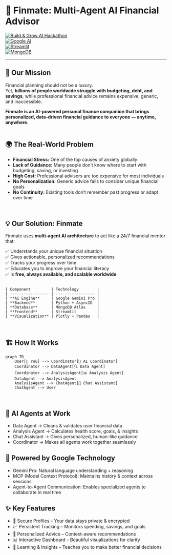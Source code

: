 # 🤖 Finmate: Multi-Agent AI Financial Advisor  

[![Build & Grow AI Hackathon](https://img.shields.io/badge/Build%20%26%20Grow-AI%20Hackathon-blue)](https://github.com)  
[![Google AI](https://img.shields.io/badge/Powered%20by-Google%20AI-red)](https://ai.google.dev)  
[![Streamlit](https://img.shields.io/badge/Frontend-Streamlit-ff6b6b)](https://streamlit.io)  
[![MongoDB](https://img.shields.io/badge/Database-MongoDB-brightgreen)](https://mongodb.com)  

---

## 🎯 Our Mission  
Financial planning should not be a luxury.  
Yet, **billions of people worldwide struggle with budgeting, debt, and savings**, while professional financial advice remains expensive, generic, and inaccessible.  

**Finmate is an AI-powered personal finance companion that brings personalized, data-driven financial guidance to everyone — anytime, anywhere.**  
<br>

## 🌍 The Real-World Problem  

- **Financial Stress:** One of the top causes of anxiety globally  
- **Lack of Guidance:** Many people don’t know where to start with budgeting, saving, or investing  
- **High Cost:** Professional advisors are too expensive for most individuals  
- **No Personalization:** Generic advice fails to consider unique financial goals  
- **No Continuity:** Existing tools don’t remember past progress or adapt over time  
<br>


## 💡 Our Solution: Finmate  

Finmate uses **multi-agent AI architecture** to act like a 24/7 financial mentor that:  

✅ Understands your unique financial situation  
✅ Gives actionable, personalized recommendations  
✅ Tracks your progress over time  
✅ Educates you to improve your financial literacy  
✅ Is **free, always available, and scalable worldwide**  
<br>

```
| Component         | Technology        |
| ----------------- | ----------------- |
| **AI Engine**     | Google Gemini Pro |
| **Backend**       | Python + AsyncIO  |
| **Database**      | MongoDB Atlas     |
| **Frontend**      | Streamlit         |
| **Visualization** | Plotly + Pandas   |
```

<br>

## 🏗️ How It Works  

```mermaid
graph TB
    User[👤 You] --> Coordinator[🎯 AI Coordinator]
    Coordinator --> DataAgent[🔍 Data Agent]
    Coordinator --> AnalysisAgent[📊 Analysis Agent]
    DataAgent --> AnalysisAgent
    AnalysisAgent --> ChatAgent[💬 Chat Assistant]
    ChatAgent --> User
```
<br>

## 🤖 AI Agents at Work
- Data Agent → Cleans & validates user financial data
- Analysis Agent → Calculates health score, goals, & insights
- Chat Assistant → Gives personalized, human-like guidance
- Coordinator → Makes all agents work together seamlessly

## 🚀 Powered by Google Technology
- Gemini Pro: Natural language understanding + reasoning
- MCP (Model Context Protocol): Maintains history & context across sessions
- Agent-to-Agent Communication: Enables specialized agents to collaborate in real time

## ✨ Key Features
- 🔐 Secure Profiles – Your data stays private & encrypted
- 📈 Persistent Tracking – Monitors spending, savings, and goals
- 🎯 Personalized Advice – Context-aware recommendations
- 📊 Interactive Dashboard – Beautiful visualizations for clarity
- 🧠 Learning & Insights – Teaches you to make better financial decisions

  
